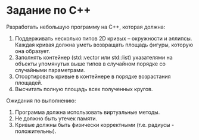 # Задание по C++
Разработать небольшую программу на C++, которая должна:
1. Поддерживать несколько типов 2D кривых – окружности и эллипсы. Каждая
кривая должна уметь возвращать площадь фигуры, которую она образует.
2. Заполнять контейнер (std::vector или std::list) указателями на объекты упомянутых
выше типов в случайном порядке со случайными параметрами.
3. Отсортировать кривые в контейнере в порядке возрастания площадей.
4. Высчитать полную площадь всех полученных кругов.

Ожидания по выполнению:
1. Программа должна использовать виртуальные методы.
2. Не должно быть утечек памяти.
3. Кривые должны быть физически корректными (т.е. радиусы - положительны).
